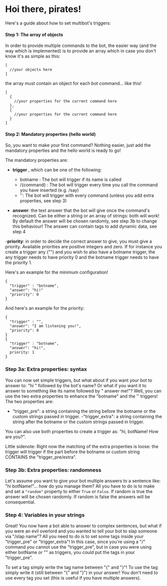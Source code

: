 # Hoi there, pirates!

Here's a guide about how to set multibot's triggers:

#### Step 1: The array of objects

In order to provide multiple commands to the bot, the easier way (and the way which is implemented) is to provide an array which in case you don't know it's as simple as this:

```
[
  //your objects here
]
```

the array must contain an object for each bot command... like this!

```
[
  {    
    //your properties for the current command here
  },
  {    
    //your properties for the current command here
  }
]
```

#### Step 2: Mandatory properties (hello world)

So, you want to make your first command? Nothing easier, just add the mandatory properties and the hello world is ready to go!

The mandatory properties are:

- **trigger** , which can be one of the following:
  - botname : The bot will trigger if its name is called
  - /{command} : The bot will trigger every time you call the command you have inserted (e.g. /say)
  - '': The bot will trigger with every command (unless you add extra properties, see step 3)

- **answer**: the text answer that the bot will give once the command's recognized. Can be either a string or an array of strings: both will work! By default the answer will be chosen randomly, see step 3b to change this behaviour! The answer can contain tags to add dynamic data, see step 4

-**priority**: in order to decide the correct answer to give, you must give a priority.
Available priorities are positive integers and zero.
If for instance you create a trigger any ("") and you wish to also have a botname trigger,
the any trigger needs to have priority 0 and the botname trigger needs to have the
priority 1.

Here's an example for the minimum configuration!

```
{
  "trigger" : "botname",
  "answer": "hi!"
  "priority": 0
}
```

And here's an example for the priority:

```
{
  "trigger" : "",
  "answer": "I am listening you!",
  "priority": 0
}
{
  "trigger" : "botname",
  "answer": "hi!",
  priority: 1
}
```

### Step 3a: Extra properties: syntax

You can now set simple triggers, but what about if you want your bot to answer to:
"hi " followed by the bot's name? Or what if you want it to answer to something like
its name followed by " answer me!"?
Well, you can use the two extra properties to enhance the "botname" and the ''
triggers!
The two properties are:

- "trigger_pre": a string containing the string before the botname or the custom strings
passed in trigger.
-"trigger_extra": a string containing the string after the botname or the custom strings
passed in trigger.

You can also use both properties to create a trigger as: "hi, botName! How are you?".

Little sidenote: Right now the matching of the extra properties is loose: the
trigger will trigger if the part before the botname or custom string CONTAINS the
"trigger_pre/extra".

### Step 3b: Extra properties: randomness

Let's assume you want to give your bot multiple answers to a sentence like:
"hi botName!"... how do you manage them?
All you have to do is to make and set a ```"random"``` property to either ```True```
or ```False```.
If random is true the answer will be chosen randomly.
If random is false the answers will be consequential.

### Step 4: Variables in your strings

Great! You now have a bot able to answer to complex sentences, but what if you
were an evil overlord and you wanted to tell your bot to slap someone via "/slap name"?
All you need to do is to set some tags inside your "trigger_pre" or "trigger_extra"!
In this case, since you're using a "/" command you cannot use the "trigger_pre", but
in case you were using either botName or "" as triggers, you could put the tags in your
"trigger_pre".

To set a tag simply write the tag name between "{" and "}"!
To use the tag simply write it (still between "{" and "}") in your answer!
You don't need to use every tag you set (this is useful if you have multiple answers).

